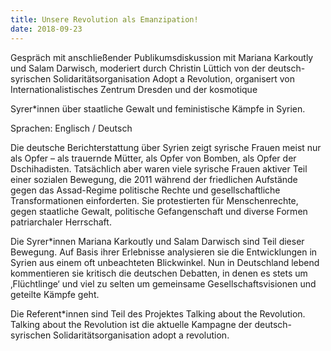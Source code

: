 ```yaml
---
title: Unsere Revolution als Emanzipation!
date: 2018-09-23
---
```


Gespräch mit anschließender Publikumsdiskussion mit Mariana Karkoutly und Salam Darwisch, moderiert durch Christin Lüttich von der deutsch-syrischen Solidaritätsorganisation Adopt a Revolution, organisert von Internationalistisches Zentrum Dresden und der kosmotique

Syrer*innen über staatliche Gewalt und feministische Kämpfe in Syrien.

Sprachen: Englisch / Deutsch

Die deutsche Berichterstattung über Syrien zeigt syrische Frauen meist nur als Opfer – als trauernde Mütter, als Opfer von Bomben, als Opfer der Dschihadisten. Tatsächlich aber waren viele syrische Frauen aktiver Teil einer sozialen Bewegung, die 2011 während der friedlichen Aufstände gegen das Assad-Regime politische Rechte und gesellschaftliche Transformationen einforderten. Sie protestierten für Menschenrechte, gegen staatliche Gewalt, politische Gefangenschaft und diverse Formen patriarchaler Herrschaft.

Die Syrer*innen Mariana Karkoutly und Salam Darwisch sind Teil dieser Bewegung. Auf Basis ihrer Erlebnisse analysieren sie die Entwicklungen in Syrien aus einem oft unbeachteten Blickwinkel. Nun in Deutschland lebend kommentieren sie kritisch die deutschen Debatten, in denen es stets um ‚Flüchtlinge‘ und viel zu selten um gemeinsame Gesellschaftsvisionen und geteilte Kämpfe geht.

Die Referent*innen sind Teil des Projektes Talking about the Revolution. Talking about the Revolution ist die aktuelle Kampagne der deutsch-syrischen Solidaritätsorganisation adopt a revolution.
